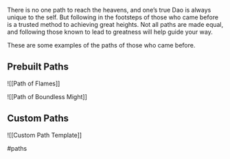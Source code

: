 There is no one path to reach the heavens, and one’s true Dao is always unique to the self. But following in the footsteps of those who came before is a trusted method to achieving great heights. Not all paths are made equal, and following those known to lead to greatness will help guide your way.  
  
These are some examples of the paths of those who came before.


## Prebuilt Paths
![[Path of Flames]]

![[Path of Boundless Might]]

## Custom Paths
![[Custom Path Template]]  


#paths 